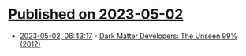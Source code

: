 # [Published on 2023-05-02](index.md)

* [2023-05-02, 06:43:17](https://lobste.rs/s/jphayn/dark_matter_developers_unseen_99_2012) - [Dark Matter Developers: The Unseen 99% (2012)](https://www.hanselman.com/blog/dark-matter-developers-the-unseen-99)
